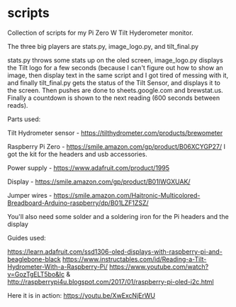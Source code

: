 # scripts
Collection of scripts for my Pi Zero W Tilt Hyderometer monitor.

The three big players are stats.py, image_logo.py, and tilt_final.py

stats.py throws some stats up on the oled screen, image_logo.py displays the Tilt logo for a few seconds (because I can't figure out how to show an image, then display text in the same script and I got tired of messing with it, and finally tilt_final.py gets the status of the Tilt Sensor, and displays it to the screen. Then pushes are done to sheets.google.com and brewstat.us. Finally a countdown is shown to the next reading (600 seconds between reads).

Parts used:

Tilt Hydrometer sensor - 
https://tilthydrometer.com/products/brewometer

Raspberry Pi Zero -
https://smile.amazon.com/gp/product/B06XCYGP27/
I got the kit for the headers and usb accessories.

Power supply -
https://www.adafruit.com/product/1995

Display -
https://smile.amazon.com/gp/product/B01IWGXUAK/

Jumper wires -
https://smile.amazon.com/Haitronic-Multicolored-Breadboard-Arduino-raspberry/dp/B01LZF1ZSZ/

You'll also need some solder and a soldering iron for the Pi headers and the display


Guides used:

https://learn.adafruit.com/ssd1306-oled-displays-with-raspberry-pi-and-beaglebone-black
https://www.instructables.com/id/Reading-a-Tilt-Hydrometer-With-a-Raspberry-Pi/
https://www.youtube.com/watch?v=GozTgELT5bo&lc & http://raspberrypi4u.blogspot.com/2017/01/raspberry-pi-oled-i2c.html

Here it is in action:
https://youtu.be/XwExcNjErWU
